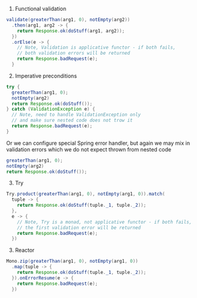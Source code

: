 
1. Functional validation

```java
validate(greaterThan(arg1, 0), notEmpty(arg2))
  .then(arg1, arg2 -> {
    return Response.ok(doStuff(arg1, arg2));
  })
  .orElse(e -> {
    // Note, Validation is applicative functor - if both fails, 
    // both validation errors will be returned
    return Response.badRequest(e);
  }
```

2. Imperative preconditions

```java
try {
  greaterThan(arg1, 0);
  notEmpty(arg2)
  return Response.ok(doStuff());
} catch (ValidationException e) {
  // Note, need to handle ValidationException only 
  // and make sure nested code does not trow it
  return Response.badRequest(e);
}
```

Or we can configure special Spring error handler,
but again we may mix in validation errors which we do not expect thrown from nested code

```java
greaterThan(arg1, 0);
notEmpty(arg2)
return Response.ok(doStuff());
```

3. Try

```java
Try.product(greaterThan(arg1, 0), notEmpty(arg1, 0)).match(
  tuple -> {
    return Response.ok(doStuff(tuple._1, tuple._2));
  },
  e -> {
    // Note, Try is a monad, not applicative functor - if both fails, 
    // the first validation error will be returned
    return Response.badRequest(e);
  })
```

3. Reactor

```java
Mono.zip(greaterThan(arg1, 0), notEmpty(arg1, 0))
  .map(tuple -> {
    return Response.ok(doStuff(tuple._1, tuple._2));
  }).onErrorResume(e -> {
    return Response.badRequest(e);
  })
```
